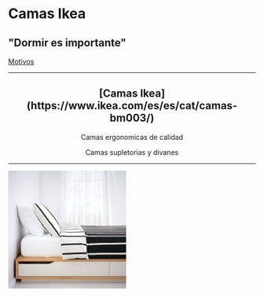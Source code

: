 # Camas Ikea
## "Dormir es importante"

[Motivos](https://github.com/awpzz/zzZ/blob/main/Motivos.md)

--------------------------------------------------------------------------------------------------------------------------------------------------------------------------------------------------------------------------------------------

<h2 align="center"> [Camas Ikea](https://www.ikea.com/es/es/cat/camas-bm003/) </h2>
<p align="center">Camas ergonomicas de calidad</p>
<p align="center">Camas supletorias y divanes</p>

--------------------------------------------------------------------------------------------------------------------------------------------------------------------------------------------------------------------------------------------

<img align="center" width="240" height="240" src="450_1000.png">
